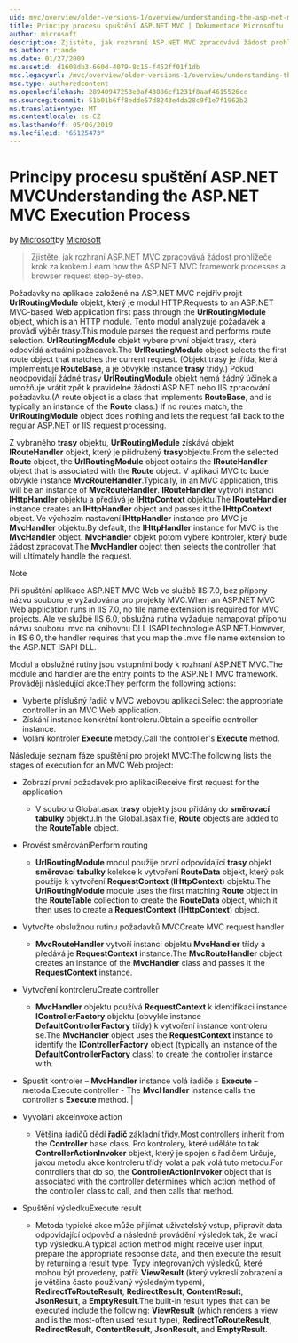 ```yaml
---
uid: mvc/overview/older-versions-1/overview/understanding-the-asp-net-mvc-execution-process
title: Principy procesu spuštění ASP.NET MVC | Dokumentace Microsoftu
author: microsoft
description: Zjistěte, jak rozhraní ASP.NET MVC zpracovává žádost prohlížeče krok za krokem.
ms.author: riande
ms.date: 01/27/2009
ms.assetid: d1608db3-660d-4079-8c15-f452ff01f1db
msc.legacyurl: /mvc/overview/older-versions-1/overview/understanding-the-asp-net-mvc-execution-process
msc.type: authoredcontent
ms.openlocfilehash: 28940947253e0af43886cf1231f8aaf4615526cc
ms.sourcegitcommit: 51b01b6ff8edde57d8243e4da28c9f1e7f1962b2
ms.translationtype: MT
ms.contentlocale: cs-CZ
ms.lasthandoff: 05/06/2019
ms.locfileid: "65125473"
---
```

# <a name="understanding-the-aspnet-mvc-execution-process"></a><span data-ttu-id="7b4fe-103">Principy procesu spuštění ASP.NET MVC</span><span class="sxs-lookup"><span data-stu-id="7b4fe-103">Understanding the ASP.NET MVC Execution Process</span></span>

<span data-ttu-id="7b4fe-104">by [Microsoft](https://github.com/microsoft)</span><span class="sxs-lookup"><span data-stu-id="7b4fe-104">by [Microsoft](https://github.com/microsoft)</span></span>

> <span data-ttu-id="7b4fe-105">Zjistěte, jak rozhraní ASP.NET MVC zpracovává žádost prohlížeče krok za krokem.</span><span class="sxs-lookup"><span data-stu-id="7b4fe-105">Learn how the ASP.NET MVC framework processes a browser request step-by-step.</span></span>

<span data-ttu-id="7b4fe-106">Požadavky na aplikace založené na ASP.NET MVC nejdřív projít **UrlRoutingModule** objekt, který je modul HTTP.</span><span class="sxs-lookup"><span data-stu-id="7b4fe-106">Requests to an ASP.NET MVC-based Web application first pass through the **UrlRoutingModule** object, which is an HTTP module.</span></span> <span data-ttu-id="7b4fe-107">Tento modul analyzuje požadavek a provádí výběr trasy.</span><span class="sxs-lookup"><span data-stu-id="7b4fe-107">This module parses the request and performs route selection.</span></span> <span data-ttu-id="7b4fe-108">**UrlRoutingModule** objekt vybere první objekt trasy, která odpovídá aktuální požadavek.</span><span class="sxs-lookup"><span data-stu-id="7b4fe-108">The **UrlRoutingModule** object selects the first route object that matches the current request.</span></span> <span data-ttu-id="7b4fe-109">(Objekt trasy je třída, která implementuje **RouteBase**, a je obvykle instance **trasy** třídy.) Pokud neodpovídají žádné trasy **UrlRoutingModule** objekt nemá žádný účinek a umožňuje vrátit zpět k pravidelné žádosti ASP.NET nebo IIS zpracování požadavku.</span><span class="sxs-lookup"><span data-stu-id="7b4fe-109">(A route object is a class that implements **RouteBase**, and is typically an instance of the **Route** class.) If no routes match, the **UrlRoutingModule** object does nothing and lets the request fall back to the regular ASP.NET or IIS request processing.</span></span>

<span data-ttu-id="7b4fe-110">Z vybraného **trasy** objektu, **UrlRoutingModule** získává objekt **IRouteHandler** objekt, který je přidružený **trasy**objektu.</span><span class="sxs-lookup"><span data-stu-id="7b4fe-110">From the selected **Route** object, the **UrlRoutingModule** object obtains the **IRouteHandler** object that is associated with the **Route** object.</span></span> <span data-ttu-id="7b4fe-111">V aplikaci MVC to bude obvykle instance **MvcRouteHandler**.</span><span class="sxs-lookup"><span data-stu-id="7b4fe-111">Typically, in an MVC application, this will be an instance of **MvcRouteHandler**.</span></span> <span data-ttu-id="7b4fe-112">**IRouteHandler** vytvoří instanci **IHttpHandler** objektu a předává je **IHttpContext** objektu.</span><span class="sxs-lookup"><span data-stu-id="7b4fe-112">The **IRouteHandler** instance creates an **IHttpHandler** object and passes it the **IHttpContext** object.</span></span> <span data-ttu-id="7b4fe-113">Ve výchozím nastavení **IHttpHandler** instance pro MVC je **MvcHandler** objektu.</span><span class="sxs-lookup"><span data-stu-id="7b4fe-113">By default, the **IHttpHandler** instance for MVC is the **MvcHandler** object.</span></span> <span data-ttu-id="7b4fe-114">**MvcHandler** objekt potom vybere kontroler, který bude žádost zpracovat.</span><span class="sxs-lookup"><span data-stu-id="7b4fe-114">The **MvcHandler** object then selects the controller that will ultimately handle the request.</span></span>

> [!NOTE]
> <span data-ttu-id="7b4fe-115">Při spuštění aplikace ASP.NET MVC Web ve službě IIS 7.0, bez přípony názvu souboru je vyžadována pro projekty MVC.</span><span class="sxs-lookup"><span data-stu-id="7b4fe-115">When an ASP.NET MVC Web application runs in IIS 7.0, no file name extension is required for MVC projects.</span></span> <span data-ttu-id="7b4fe-116">Ale ve službě IIS 6.0, obslužná rutina vyžaduje namapovat příponu názvu souboru .mvc na knihovnu DLL ISAPI technologie ASP.NET.</span><span class="sxs-lookup"><span data-stu-id="7b4fe-116">However, in IIS 6.0, the handler requires that you map the .mvc file name extension to the ASP.NET ISAPI DLL.</span></span>

<span data-ttu-id="7b4fe-117">Modul a obslužné rutiny jsou vstupními body k rozhraní ASP.NET MVC.</span><span class="sxs-lookup"><span data-stu-id="7b4fe-117">The module and handler are the entry points to the ASP.NET MVC framework.</span></span> <span data-ttu-id="7b4fe-118">Provádějí následující akce:</span><span class="sxs-lookup"><span data-stu-id="7b4fe-118">They perform the following actions:</span></span>

- <span data-ttu-id="7b4fe-119">Vyberte příslušný řadič v MVC webovou aplikaci.</span><span class="sxs-lookup"><span data-stu-id="7b4fe-119">Select the appropriate controller in an MVC Web application.</span></span>
- <span data-ttu-id="7b4fe-120">Získání instance konkrétní kontroleru.</span><span class="sxs-lookup"><span data-stu-id="7b4fe-120">Obtain a specific controller instance.</span></span>
- <span data-ttu-id="7b4fe-121">Volání kontroler **Execute** metody.</span><span class="sxs-lookup"><span data-stu-id="7b4fe-121">Call the controller's **Execute** method.</span></span>

<span data-ttu-id="7b4fe-122">Následuje seznam fáze spuštění pro projekt MVC:</span><span class="sxs-lookup"><span data-stu-id="7b4fe-122">The following lists the stages of execution for an MVC Web project:</span></span>

- <span data-ttu-id="7b4fe-123">Zobrazí první požadavek pro aplikaci</span><span class="sxs-lookup"><span data-stu-id="7b4fe-123">Receive first request for the application</span></span> 

    - <span data-ttu-id="7b4fe-124">V souboru Global.asax **trasy** objekty jsou přidány do **směrovací tabulky** objektu.</span><span class="sxs-lookup"><span data-stu-id="7b4fe-124">In the Global.asax file, **Route** objects are added to the **RouteTable** object.</span></span>
- <span data-ttu-id="7b4fe-125">Provést směrování</span><span class="sxs-lookup"><span data-stu-id="7b4fe-125">Perform routing</span></span> 

    - <span data-ttu-id="7b4fe-126">**UrlRoutingModule** modul použije první odpovídající **trasy** objekt **směrovací tabulky** kolekce k vytvoření **RouteData** objekt, který pak použije k vytvoření **RequestContext** (**IHttpContext**) objektu.</span><span class="sxs-lookup"><span data-stu-id="7b4fe-126">The **UrlRoutingModule** module uses the first matching **Route** object in the **RouteTable** collection to create the **RouteData** object, which it then uses to create a **RequestContext** (**IHttpContext**) object.</span></span>
- <span data-ttu-id="7b4fe-127">Vytvořte obslužnou rutinu požadavků MVC</span><span class="sxs-lookup"><span data-stu-id="7b4fe-127">Create MVC request handler</span></span> 

    - <span data-ttu-id="7b4fe-128">**MvcRouteHandler** vytvoří instanci objektu **MvcHandler** třídy a předává je **RequestContext** instance.</span><span class="sxs-lookup"><span data-stu-id="7b4fe-128">The **MvcRouteHandler** object creates an instance of the **MvcHandler** class and passes it the **RequestContext** instance.</span></span>
- <span data-ttu-id="7b4fe-129">Vytvoření kontroleru</span><span class="sxs-lookup"><span data-stu-id="7b4fe-129">Create controller</span></span> 

    - <span data-ttu-id="7b4fe-130">**MvcHandler** objektu používá **RequestContext** k identifikaci instance **IControllerFactory** objektu (obvykle instance  **DefaultControllerFactory** třídy) k vytvoření instance kontroleru se.</span><span class="sxs-lookup"><span data-stu-id="7b4fe-130">The **MvcHandler** object uses the **RequestContext** instance to identify the **IControllerFactory** object (typically an instance of the **DefaultControllerFactory** class) to create the controller instance with.</span></span>
- <span data-ttu-id="7b4fe-131">Spustit kontroler – **MvcHandler** instance volá řadiče s **Execute** – metoda.</span><span class="sxs-lookup"><span data-stu-id="7b4fe-131">Execute controller - The **MvcHandler** instance calls the controller s **Execute** method.</span></span> |
- <span data-ttu-id="7b4fe-132">Vyvolání akce</span><span class="sxs-lookup"><span data-stu-id="7b4fe-132">Invoke action</span></span> 

    - <span data-ttu-id="7b4fe-133">Většina řadičů dědí **řadič** základní třídy.</span><span class="sxs-lookup"><span data-stu-id="7b4fe-133">Most controllers inherit from the **Controller** base class.</span></span> <span data-ttu-id="7b4fe-134">Pro kontrolery, které uděláte to tak **ControllerActionInvoker** objekt, který je spojen s řadičem Určuje, jakou metodu akce kontroleru třídy volat a pak volá tuto metodu.</span><span class="sxs-lookup"><span data-stu-id="7b4fe-134">For controllers that do so, the **ControllerActionInvoker** object that is associated with the controller determines which action method of the controller class to call, and then calls that method.</span></span>
- <span data-ttu-id="7b4fe-135">Spuštění výsledku</span><span class="sxs-lookup"><span data-stu-id="7b4fe-135">Execute result</span></span> 

    - <span data-ttu-id="7b4fe-136">Metoda typické akce může přijímat uživatelský vstup, připravit data odpovídající odpověď a následné provádění výsledek tak, že vrací typ výsledku.</span><span class="sxs-lookup"><span data-stu-id="7b4fe-136">A typical action method might receive user input, prepare the appropriate response data, and then execute the result by returning a result type.</span></span> <span data-ttu-id="7b4fe-137">Typy integrovaných výsledků, které mohou být provedeny, patří: **ViewResult** (který vykreslí zobrazení a je většina často používaný výsledným typem), **RedirectToRouteResult**, **RedirectResult**, **ContentResult**,  **JsonResult**, a **EmptyResult**.</span><span class="sxs-lookup"><span data-stu-id="7b4fe-137">The built-in result types that can be executed include the following: **ViewResult** (which renders a view and is the most-often used result type), **RedirectToRouteResult**, **RedirectResult**, **ContentResult**, **JsonResult**, and **EmptyResult**.</span></span>
